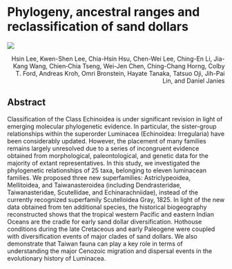 # Phylogeny, ancestral ranges and reclassification of sand dollars

[![](https://img.shields.io/badge/Scientific_Reports:-10.1038/s41598--023--36848--0-black)](https://www.nature.com/articles/s41598-023-36848-0#citeas)

<p align="right">Hsin Lee, Kwen-Shen Lee, Chia-Hsin Hsu, Chen-Wei Lee, Ching-En Li, Jia-Kang Wang, Chien‑Chia Tseng, Wei-Jen Chen, Ching-Chang Horng, Colby T. Ford, Andreas Kroh, Omri Bronstein, Hayate Tanaka, Tatsuo Oji, Jih-Pai Lin, and Daniel Janies</p>

## Abstract
Classification of the Class Echinoidea is under significant revision in light of emerging molecular phylogenetic evidence. In particular, the sister-group relationships within the superorder Luminacea (Echinoidea: Irregularia) have been considerably updated. However, the placement of many families remains largely unresolved due to a series of incongruent evidence obtained from morphological, paleontological, and genetic data for the majority of extant representatives. In this study, we investigated the phylogenetic relationships of 25 taxa, belonging to eleven luminacean families. We proposed three new superfamilies: Astriclypeoidea, Mellitoidea, and Taiwanasteroidea (including Dendrasteridae, Taiwanasteridae, Scutellidae, and Echinarachniidae), instead of the currently recognized superfamily Scutelloidea Gray, 1825. In light of the new data obtained from ten additional species, the historical biogeography reconstructed shows that the tropical western Pacific and eastern Indian Oceans are the cradle for early sand dollar diversification. Hothouse conditions during the late Cretaceous and early Paleogene were coupled with diversification events of major clades of sand dollars. We also demonstrate that Taiwan fauna can play a key role in terms of understanding the major Cenozoic migration and dispersal events in the evolutionary history of Luminacea.
